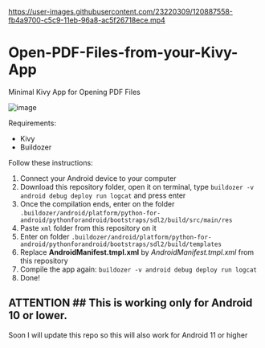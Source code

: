 
https://user-images.githubusercontent.com/23220309/120887558-fb4a9700-c5c9-11eb-96a8-ac5f26718ece.mp4

# Open-PDF-Files-from-your-Kivy-App
Minimal Kivy App for Opening PDF Files 

![image](https://user-images.githubusercontent.com/23220309/120886792-1e734780-c5c6-11eb-982d-5a6cecb60d4a.png)

Requirements:
- Kivy
- Buildozer

Follow these instructions:


1) Connect your Android device to your computer
2) Download this repository folder, open it on terminal, type `buildozer -v android debug deploy run logcat` and press enter
3) Once the compilation ends, enter on the folder `.buildozer/android/platform/python-for-android/pythonforandroid/bootstraps/sdl2/build/src/main/res`
4) Paste `xml` folder from this repository on it
5) Enter on folder `.buildozer/android/platform/python-for-android/pythonforandroid/bootstraps/sdl2/build/templates`
6) Replace **AndroidManifest.tmpl.xml** by *AndroidManifest.tmpl.xml* from this repository
7) Compile the app again: `buildozer -v android debug deploy run logcat`
8) Done!

## ATTENTION ## This is working only for Android 10 or lower. 
Soon I will update this repo so this will also work for Android 11 or higher
